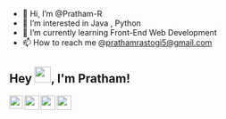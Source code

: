 - 👋 Hi, I’m @Pratham-R
- 👀 I’m interested in Java , Python
- 🌱 I’m currently learning Front-End Web Development
- 📫 How to reach me @prathamrastogi5@gmail.com
## Hey <img src="https://github.com/TheDudeThatCode/TheDudeThatCode/blob/master/Assets/Hi.gif" width="29px">, I'm Pratham!

<a href="https://www.linkedin.com/in/prathamrastogi/">
  <img align="left" width="24px" src="https://cdn-icons-png.flaticon.com/512/174/174857.png"  />
</a>
<a href="https://twitter.com/Pratham76620224">
  <img align="left" width="26px" src="https://logodownload.org/wp-content/uploads/2014/09/twitter-logo-6.png" />
</a>
<a href="mailto:prathamrastogi5@gmail.com">
  <img align="left" width="26px" src="https://cdn-icons-png.flaticon.com/512/281/281769.png" />
</a>

<a href="https://www.instagram.com/prathamrastogiii/">
  <img align="left" width="26px" src="https://upload.wikimedia.org/wikipedia/commons/thumb/a/a5/Instagram_icon.png/1024px-Instagram_icon.png" />
</a>

<br />
<br />
